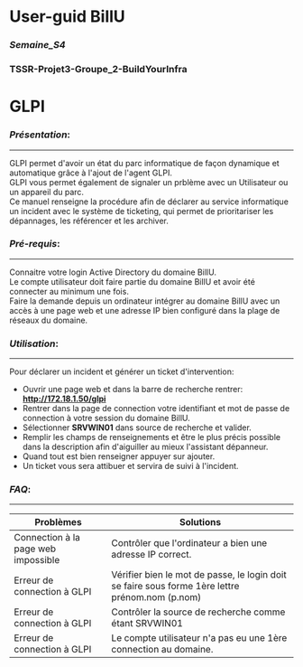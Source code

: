 # User-guid BillU 
### _Semaine_S4_
### TSSR-Projet3-Groupe_2-BuildYourInfra


# **GLPI**

### **_Présentation_**:
______

GLPI permet d'avoir un état du parc informatique de façon dynamique et automatique grâce à l'ajout de l'agent GLPI.  
GLPI vous permet également de signaler un prblème avec un Utilisateur ou un appareil du parc.  
Ce manuel renseigne la procédure afin de déclarer au service informatique un incident avec le système de ticketing, qui permet de prioritariser les dépannages, les référencer et les archiver.

### **_Pré-requis_**:
________

Connaitre votre login Active Directory du domaine BillU.  
Le compte utilisateur doit faire partie du domaine BillU et avoir été connecter au minimum une fois.  
Faire la demande depuis un ordinateur intégrer au domaine BillU avec un accès à une page web et une adresse IP bien configuré dans la plage de réseaux du domaine.  

### **_Utilisation_**:
________

Pour déclarer un incident et générer un ticket d'intervention:
- Ouvrir une page web et dans la barre de recherche rentrer: **http://172.18.1.50/glpi**  
- Rentrer dans la page de connection votre identifiant et mot de passe de connection à votre session du domaine BillU.  
- Sélectionner **SRVWIN01** dans source de recherche et valider.  
- Remplir les champs de renseignements et être le plus précis possible dans la description afin d'aiguiller au mieux l'assistant dépanneur.  
- Quand tout est bien renseigner appuyer sur ajouter.  
- Un ticket vous sera attibuer et servira de suivi à l'incident.  



### _**FAQ**_:
________

| **Problèmes** | **Solutions** |
|-----|--------|
| Connection à la page web impossible | Contrôler que l'ordinateur a bien une adresse IP correct. |
| Erreur de connection à GLPI | Vérifier bien le mot de passe, le login doit se faire sous forme 1ère lettre prénom.nom (p.nom) |
| Erreur de connection à GLPI | Contrôler la source de recherche comme étant SRVWIN01|
| Erreur de connection à GLPI | Le compte utilisateur n'a pas eu une 1ère connection au domaine.|
